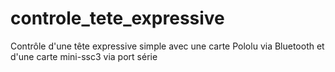# controle_tete_expressive
Contrôle d'une tête expressive simple avec une carte Pololu via Bluetooth et d'une carte mini-ssc3 via port série
